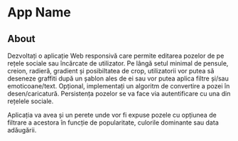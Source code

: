 # App Name

## About
Dezvoltați o aplicație Web responsivă care permite editarea pozelor de pe rețele sociale sau încărcate de utilizator. Pe lângă setul minimal de pensule, creion, radieră, gradient și posibiltatea de crop, utilizatorii vor putea să deseneze graffiti după un șablon ales de ei sau vor putea aplica filtre și/sau emoticoane/text. Opțional, implementați un algoritm de convertire a pozei în desen/caricatură. Persistența pozelor se va face via autentificare cu una din rețelele sociale.

Aplicația va avea și un perete unde vor fi expuse pozele cu opțiunea de filtrare a acestora în funcție de popularitate, culorile dominante sau data adăugării.
